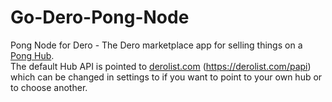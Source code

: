 # Go-Dero-Pong-Node
 Pong Node for Dero - The Dero marketplace app for selling things on a [Pong Hub](https://github.com/siteraiser/Dero-Pong-Hub-in-Go-Fiber). <br>
 The default Hub API is pointed to <a href="https://www.derolist.com">derolist.com</a> (https://derolist.com/papi) which can be changed in settings to if you want to point to your own hub or to choose another. 
 
